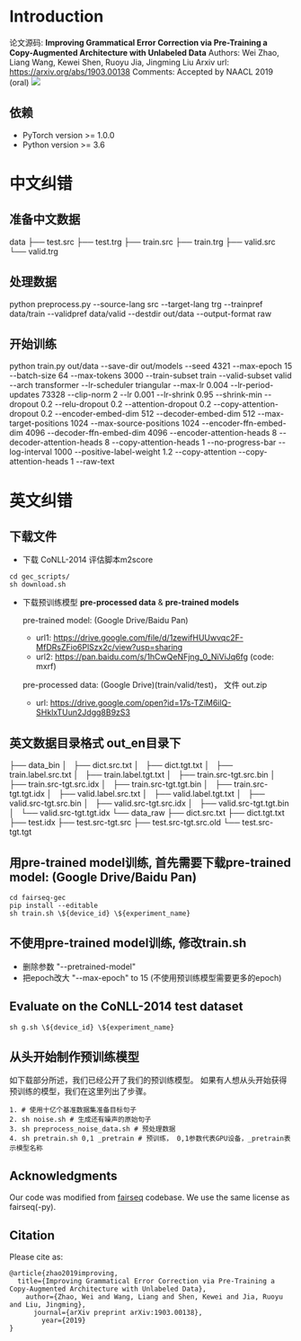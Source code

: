 # Introduction

论文源码: 
**Improving Grammatical Error Correction via Pre-Training a Copy-Augmented Architecture with Unlabeled Data**
Authors: Wei Zhao, Liang Wang, Kewei Shen, Ruoyu Jia, Jingming Liu
Arxiv url: https://arxiv.org/abs/1903.00138
Comments: Accepted by NAACL 2019 (oral)
![](arch.jpg)

## 依赖
- PyTorch version >= 1.0.0
- Python version >= 3.6


# 中文纠错

## 准备中文数据
data
├── test.src
├── test.trg
├── train.src
├── train.trg
├── valid.src
└── valid.trg

## 处理数据
python preprocess.py --source-lang src --target-lang trg --trainpref data/train --validpref data/valid --destdir out/data --output-format raw

## 开始训练
python train.py out/data --save-dir out/models --seed 4321 --max-epoch 15 --batch-size 64 --max-tokens 3000 --train-subset train --valid-subset valid --arch transformer --lr-scheduler triangular --max-lr 0.004 --lr-period-updates 73328 --clip-norm 2 --lr 0.001 --lr-shrink 0.95 --shrink-min --dropout 0.2 --relu-dropout 0.2 --attention-dropout 0.2 --copy-attention-dropout 0.2 --encoder-embed-dim 512 --decoder-embed-dim 512 --max-target-positions 1024 --max-source-positions 1024 --encoder-ffn-embed-dim 4096 --decoder-ffn-embed-dim 4096 --encoder-attention-heads 8 --decoder-attention-heads 8 --copy-attention-heads 1 --no-progress-bar --log-interval 1000 --positive-label-weight 1.2 --copy-attention --copy-attention-heads 1 --raw-text

# 英文纠错
## 下载文件
- 下载 CoNLL-2014 评估脚本m2score
```
cd gec_scripts/
sh download.sh
```

- 下载预训练模型 **pre-processed data** & **pre-trained models**
  
  pre-trained model: (Google Drive/Baidu Pan) 
    - url1: https://drive.google.com/file/d/1zewifHUUwvqc2F-MfDRsZFio6PlSzx2c/view?usp=sharing
    - url2: https://pan.baidu.com/s/1hCwQeNFjng_0_NiViJq6fg (code: mxrf)
    
  pre-processed data: (Google Drive)(train/valid/test)， 文件 out.zip
    - url: https://drive.google.com/open?id=17s-TZiM6ilQ-SHklxTUun2Jdgg8B9zS3  

## 英文数据目录格式 out_en目录下
├── data_bin
│   ├── dict.src.txt
│   ├── dict.tgt.txt
│   ├── train.label.src.txt
│   ├── train.label.tgt.txt
│   ├── train.src-tgt.src.bin
│   ├── train.src-tgt.src.idx
│   ├── train.src-tgt.tgt.bin
│   ├── train.src-tgt.tgt.idx
│   ├── valid.label.src.txt
│   ├── valid.label.tgt.txt
│   ├── valid.src-tgt.src.bin
│   ├── valid.src-tgt.src.idx
│   ├── valid.src-tgt.tgt.bin
│   └── valid.src-tgt.tgt.idx
└── data_raw
    ├── dict.src.txt
    ├── dict.tgt.txt
    ├── test.idx
    ├── test.src-tgt.src
    ├── test.src-tgt.src.old
    └── test.src-tgt.tgt

## 用pre-trained model训练, 首先需要下载pre-trained model: (Google Drive/Baidu Pan) 
```
cd fairseq-gec
pip install --editable
sh train.sh \${device_id} \${experiment_name}
```

## 不使用pre-trained model训练, 修改train.sh
- 删除参数  "--pretrained-model" 
- 把epoch改大 "--max-epoch" to 15 (不使用预训练模型需要更多的epoch) 

## Evaluate on the CoNLL-2014 test dataset
```
sh g.sh \${device_id} \${experiment_name}
```

## 从头开始制作预训练模型
如下载部分所述，我们已经公开了我们的预训练模型。
如果有人想从头开始获得预训练的模型，我们在这里列出了步骤。

```
1. # 使用十亿个基准数据集准备目标句子
2. sh noise.sh # 生成还有噪声的原始句子
3. sh preprocess_noise_data.sh # 预处理数据
4. sh pretrain.sh 0,1 _pretrain # 预训练， 0,1参数代表GPU设备，_pretrain表示模型名称
```

## Acknowledgments
Our code was modified from [fairseq](https://github.com/pytorch/fairseq) codebase. We use the same license as fairseq(-py).


## Citation
Please cite as:

```
@article{zhao2019improving,
  title={Improving Grammatical Error Correction via Pre-Training a Copy-Augmented Architecture with Unlabeled Data},
    author={Zhao, Wei and Wang, Liang and Shen, Kewei and Jia, Ruoyu and Liu, Jingming},
      journal={arXiv preprint arXiv:1903.00138},
        year={2019}
}
```


